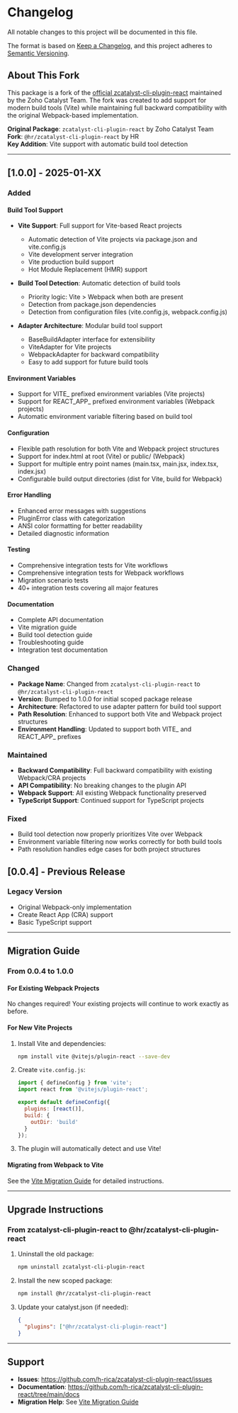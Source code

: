 # Changelog

All notable changes to this project will be documented in this file.

The format is based on [Keep a Changelog](https://keepachangelog.com/en/1.0.0/),
and this project adheres to [Semantic Versioning](https://semver.org/spec/v2.0.0.html).

## About This Fork

This package is a fork of the [official zcatalyst-cli-plugin-react](https://www.npmjs.com/package/zcatalyst-cli-plugin-react) maintained by the Zoho Catalyst Team. The fork was created to add support for modern build tools (Vite) while maintaining full backward compatibility with the original Webpack-based implementation.

**Original Package**: `zcatalyst-cli-plugin-react` by Zoho Catalyst Team  
**Fork**: `@hr/zcatalyst-cli-plugin-react` by HR  
**Key Addition**: Vite support with automatic build tool detection

---

## [1.0.0] - 2025-01-XX

### Added

#### Build Tool Support
- **Vite Support**: Full support for Vite-based React projects
  - Automatic detection of Vite projects via package.json and vite.config.js
  - Vite development server integration
  - Vite production build support
  - Hot Module Replacement (HMR) support
  
- **Build Tool Detection**: Automatic detection of build tools
  - Priority logic: Vite > Webpack when both are present
  - Detection from package.json dependencies
  - Detection from configuration files (vite.config.js, webpack.config.js)
  
- **Adapter Architecture**: Modular build tool support
  - BaseBuildAdapter interface for extensibility
  - ViteAdapter for Vite projects
  - WebpackAdapter for backward compatibility
  - Easy to add support for future build tools

#### Environment Variables
- Support for VITE_ prefixed environment variables (Vite projects)
- Support for REACT_APP_ prefixed environment variables (Webpack projects)
- Automatic environment variable filtering based on build tool

#### Configuration
- Flexible path resolution for both Vite and Webpack project structures
- Support for index.html at root (Vite) or public/ (Webpack)
- Support for multiple entry point names (main.tsx, main.jsx, index.tsx, index.jsx)
- Configurable build output directories (dist for Vite, build for Webpack)

#### Error Handling
- Enhanced error messages with suggestions
- PluginError class with categorization
- ANSI color formatting for better readability
- Detailed diagnostic information

#### Testing
- Comprehensive integration tests for Vite workflows
- Comprehensive integration tests for Webpack workflows
- Migration scenario tests
- 40+ integration tests covering all major features

#### Documentation
- Complete API documentation
- Vite migration guide
- Build tool detection guide
- Troubleshooting guide
- Integration test documentation

### Changed

- **Package Name**: Changed from `zcatalyst-cli-plugin-react` to `@hr/zcatalyst-cli-plugin-react`
- **Version**: Bumped to 1.0.0 for initial scoped package release
- **Architecture**: Refactored to use adapter pattern for build tool support
- **Path Resolution**: Enhanced to support both Vite and Webpack project structures
- **Environment Handling**: Updated to support both VITE_ and REACT_APP_ prefixes

### Maintained

- **Backward Compatibility**: Full backward compatibility with existing Webpack/CRA projects
- **API Compatibility**: No breaking changes to the plugin API
- **Webpack Support**: All existing Webpack functionality preserved
- **TypeScript Support**: Continued support for TypeScript projects

### Fixed

- Build tool detection now properly prioritizes Vite over Webpack
- Environment variable filtering now works correctly for both build tools
- Path resolution handles edge cases for both project structures

## [0.0.4] - Previous Release

### Legacy Version
- Original Webpack-only implementation
- Create React App (CRA) support
- Basic TypeScript support

---

## Migration Guide

### From 0.0.4 to 1.0.0

#### For Existing Webpack Projects
No changes required! Your existing projects will continue to work exactly as before.

#### For New Vite Projects
1. Install Vite and dependencies:
   ```bash
   npm install vite @vitejs/plugin-react --save-dev
   ```

2. Create `vite.config.js`:
   ```javascript
   import { defineConfig } from 'vite';
   import react from '@vitejs/plugin-react';

   export default defineConfig({
     plugins: [react()],
     build: {
       outDir: 'build'
     }
   });
   ```

3. The plugin will automatically detect and use Vite!

#### Migrating from Webpack to Vite
See the [Vite Migration Guide](docs/vite-migration-guide.md) for detailed instructions.

---

## Upgrade Instructions

### From zcatalyst-cli-plugin-react to @hr/zcatalyst-cli-plugin-react

1. Uninstall the old package:
   ```bash
   npm uninstall zcatalyst-cli-plugin-react
   ```

2. Install the new scoped package:
   ```bash
   npm install @hr/zcatalyst-cli-plugin-react
   ```

3. Update your catalyst.json (if needed):
   ```json
   {
     "plugins": ["@hr/zcatalyst-cli-plugin-react"]
   }
   ```

---

## Support

- **Issues**: https://github.com/h-rica/zcatalyst-cli-plugin-react/issues
- **Documentation**: https://github.com/h-rica/zcatalyst-cli-plugin-react/tree/main/docs
- **Migration Help**: See [Vite Migration Guide](docs/vite-migration-guide.md)
